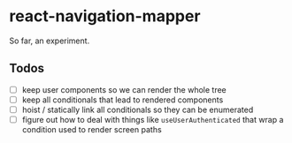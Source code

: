 # react-navigation-mapper

So far, an experiment.

## Todos

- [ ] keep user components so we can render the whole tree
- [ ] keep all conditionals that lead to rendered components
- [ ] hoist / statically link all conditionals so they can be enumerated
- [ ] figure out how to deal with things like `useUserAuthenticated` that wrap a condition used to render screen paths
